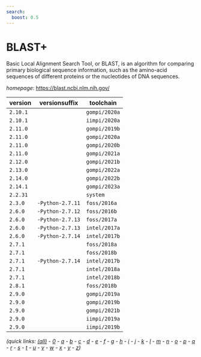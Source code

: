 ```yaml
---
search:
  boost: 0.5
---
```

# BLAST+

Basic Local Alignment Search Tool, or BLAST, is an algorithm  for comparing primary biological sequence information, such as the amino-acid  sequences of different proteins or the nucleotides of DNA sequences.

*homepage*: <https://blast.ncbi.nlm.nih.gov/>

version | versionsuffix | toolchain
--------|---------------|----------
``2.10.1`` |  | ``gompi/2020a``
``2.10.1`` |  | ``iimpi/2020a``
``2.11.0`` |  | ``gompi/2019b``
``2.11.0`` |  | ``gompi/2020a``
``2.11.0`` |  | ``gompi/2020b``
``2.11.0`` |  | ``gompi/2021a``
``2.12.0`` |  | ``gompi/2021b``
``2.13.0`` |  | ``gompi/2022a``
``2.14.0`` |  | ``gompi/2022b``
``2.14.1`` |  | ``gompi/2023a``
``2.2.31`` |  | ``system``
``2.3.0`` | ``-Python-2.7.11`` | ``foss/2016a``
``2.6.0`` | ``-Python-2.7.12`` | ``foss/2016b``
``2.6.0`` | ``-Python-2.7.13`` | ``foss/2017a``
``2.6.0`` | ``-Python-2.7.13`` | ``intel/2017a``
``2.6.0`` | ``-Python-2.7.14`` | ``intel/2017b``
``2.7.1`` |  | ``foss/2018a``
``2.7.1`` |  | ``foss/2018b``
``2.7.1`` | ``-Python-2.7.14`` | ``intel/2017b``
``2.7.1`` |  | ``intel/2018a``
``2.7.1`` |  | ``intel/2018b``
``2.8.1`` |  | ``foss/2018b``
``2.9.0`` |  | ``gompi/2019a``
``2.9.0`` |  | ``gompi/2019b``
``2.9.0`` |  | ``gompi/2021b``
``2.9.0`` |  | ``iimpi/2019a``
``2.9.0`` |  | ``iimpi/2019b``


*(quick links: [(all)](../index.md) - [0](../0/index.md) - [a](../a/index.md) - [b](../b/index.md) - [c](../c/index.md) - [d](../d/index.md) - [e](../e/index.md) - [f](../f/index.md) - [g](../g/index.md) - [h](../h/index.md) - [i](../i/index.md) - [j](../j/index.md) - [k](../k/index.md) - [l](../l/index.md) - [m](../m/index.md) - [n](../n/index.md) - [o](../o/index.md) - [p](../p/index.md) - [q](../q/index.md) - [r](../r/index.md) - [s](../s/index.md) - [t](../t/index.md) - [u](../u/index.md) - [v](../v/index.md) - [w](../w/index.md) - [x](../x/index.md) - [y](../y/index.md) - [z](../z/index.md))*

